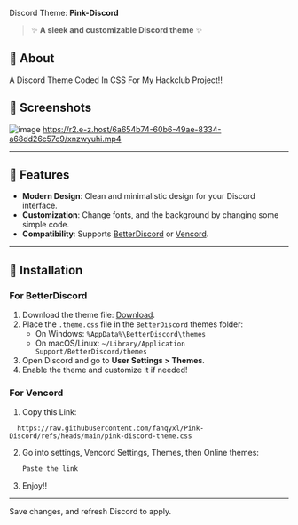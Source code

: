 Discord Theme: **Pink-Discord**  

> ✨ **A sleek and customizable Discord theme** ✨  

## 🎨 About  

A Discord Theme Coded In CSS For My Hackclub Project!!

## 📸 Screenshots  
![image](https://github.com/user-attachments/assets/a84772b7-051f-4668-a9c3-1e5385eaec26)
https://r2.e-z.host/6a654b74-60b6-49ae-8334-a68dd26c57c9/xnzwyuhi.mp4



---

## 🚀 Features  

- **Modern Design**: Clean and minimalistic design for your Discord interface.  
- **Customization**: Change fonts, and the background by changing some simple code.  
- **Compatibility**: Supports [BetterDiscord](https://betterdiscord.app/) or [Vencord](https://vencord.dev/).  

---

## 🔧 Installation  

### For BetterDiscord  
1. Download the theme file: [Download](https://raw.githubusercontent.com/fanqyxl/Pink-Discord/refs/heads/main/pink-discord-theme.css).  
2. Place the `.theme.css` file in the `BetterDiscord` themes folder:  
   - On Windows: `%AppData%\BetterDiscord\themes`  
   - On macOS/Linux: `~/Library/Application Support/BetterDiscord/themes`  
3. Open Discord and go to **User Settings > Themes**.  
4. Enable the theme and customize it if needed!  

### For Vencord  
1. Copy this Link:  
 ```
   https://raw.githubusercontent.com/fanqyxl/Pink-Discord/refs/heads/main/pink-discord-theme.css
   ```  
2. Go into settings, Vencord Settings, Themes, then Online themes:  
   ```bash  
   Paste the link  
   ```  
3. Enjoy!! 

---

Save changes, and refresh Discord to apply.  
